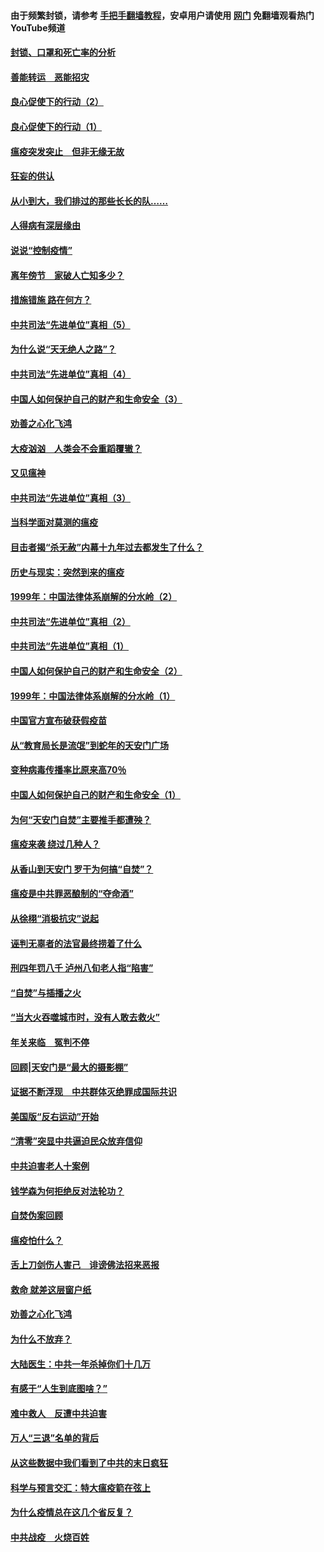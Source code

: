 #### 由于频繁封锁，请参考 [手把手翻墙教程](https://github.com/gfw-breaker/guides/wiki/)，安卓用户请使用 [网门](https://github.com/gfw-breaker/nogfw/blob/master/dl.md?t=03020500) 免翻墙观看热门YouTube频道 

#### [封锁、口罩和死亡率的分析](../pages/19/421495.md?t=03020500) 

#### [善能转运　恶能招灾](../pages/19/421334.md?t=03020500) 

#### [良心促使下的行动（2）](../pages/19/421361.md?t=03020500) 

#### [良心促使下的行动（1）](../pages/19/421302.md?t=03020500) 

#### [瘟疫突发突止　但非无缘无故](../pages/19/421281.md?t=03020500) 

#### [狂妄的供认](../pages/19/421199.md?t=03020500) 

#### [从小到大，我们排过的那些长长的队……](../pages/19/421243.md?t=03020500) 

#### [人得病有深层缘由](../pages/19/420864.md?t=03020500) 

#### [说说“控制疫情”](../pages/19/420831.md?t=03020500) 

#### [离年傍节　家破人亡知多少？](../pages/19/420563.md?t=03020500) 

#### [措施错施  路在何方？](../pages/19/420076.md?t=03020500) 

#### [中共司法“先进单位”真相（5）](../pages/19/419453.md?t=03020500) 

#### [为什么说“天无绝人之路”？](../pages/19/419618.md?t=03020500) 

#### [中共司法“先进单位”真相（4）](../pages/19/419452.md?t=03020500) 

#### [中国人如何保护自己的财产和生命安全（3）](../pages/19/419405.md?t=03020500) 

#### [劝善之心化飞鸿](../pages/19/418758.md?t=03020500) 

#### [大疫汹汹　人类会不会重蹈覆辙？](../pages/19/419691.md?t=03020500) 

#### [又见瘟神](../pages/19/419225.md?t=03020500) 

#### [中共司法“先进单位”真相（3）](../pages/19/419451.md?t=03020500) 

#### [当科学面对莫测的瘟疫](../pages/19/419625.md?t=03020500) 

#### [目击者揭“杀无赦”内幕十九年过去都发生了什么？](../pages/19/419617.md?t=03020500) 

#### [历史与现实：突然到来的瘟疫](../pages/19/419619.md?t=03020500) 

#### [1999年：中国法律体系崩解的分水岭（2）](../pages/19/419455.md?t=03020500) 

#### [中共司法“先进单位”真相（2）](../pages/19/419450.md?t=03020500) 

#### [中共司法“先进单位”真相（1）](../pages/19/419449.md?t=03020500) 

#### [中国人如何保护自己的财产和生命安全（2）](../pages/19/419404.md?t=03020500) 

#### [1999年：中国法律体系崩解的分水岭（1）](../pages/19/419454.md?t=03020500) 

#### [中国官方宣布破获假疫苗](../pages/19/419504.md?t=03020500) 

#### [从“教育局长是流氓”到蛇年的天安门广场](../pages/19/419470.md?t=03020500) 

#### [变种病毒传播率比原来高70％](../pages/19/419456.md?t=03020500) 

#### [中国人如何保护自己的财产和生命安全（1）](../pages/19/419403.md?t=03020500) 

#### [为何“天安门自焚”主要推手都遭殃？](../pages/19/419348.md?t=03020500) 

#### [瘟疫来袭 绕过几种人？](../pages/19/419349.md?t=03020500) 

#### [从香山到天安门 罗干为何搞“自焚”？](../pages/19/419270.md?t=03020500) 

#### [瘟疫是中共罪恶酿制的“夺命酒”](../pages/19/419223.md?t=03020500) 

#### [从徐栩“消极抗灾”说起](../pages/19/419224.md?t=03020500) 

#### [诬判无辜者的法官最终捞着了什么](../pages/19/419268.md?t=03020500) 

#### [刑四年罚八千 泸州八旬老人指“陷害”](../pages/19/419232.md?t=03020500) 

#### [“自焚”与插播之火](../pages/19/419226.md?t=03020500) 

#### [“当大火吞噬城市时，没有人敢去救火”](../pages/19/419077.md?t=03020500) 

#### [年关来临　冤判不停](../pages/19/419093.md?t=03020500) 

#### [回顾|天安门是“最大的摄影棚”](../pages/19/380866.md?t=03020500) 

#### [证据不断浮现　中共群体灭绝罪成国际共识](../pages/19/419031.md?t=03020500) 

#### [美国版“反右运动”开始](../pages/19/419030.md?t=03020500) 

#### [“清零”突显中共逼迫民众放弃信仰](../pages/19/418995.md?t=03020500) 

#### [中共迫害老人十案例](../pages/19/418831.md?t=03020500) 

#### [钱学森为何拒绝反对法轮功？](../pages/19/418905.md?t=03020500) 

#### [自焚伪案回顾](../pages/19/418799.md?t=03020500) 

#### [瘟疫怕什么？](../pages/19/418800.md?t=03020500) 

#### [舌上刀剑伤人害己　诽谤佛法招来恶报](../pages/19/418731.md?t=03020500) 

#### [救命 就差这层窗户纸](../pages/19/418706.md?t=03020500) 

#### [劝善之心化飞鸿](../pages/19/416766.md?t=03020500) 

#### [为什么不放弃？](../pages/19/418691.md?t=03020500) 

#### [大陆医生：中共一年杀掉你们十几万](../pages/19/418670.md?t=03020500) 

#### [有感于“人生到底图啥？”](../pages/19/418624.md?t=03020500) 

#### [难中救人　反遭中共迫害](../pages/19/418414.md?t=03020500) 

#### [万人“三退”名单的背后](../pages/19/418505.md?t=03020500) 

#### [从这些数据中我们看到了中共的末日疯狂](../pages/19/418420.md?t=03020500) 

#### [科学与预言交汇：特大瘟疫箭在弦上](../pages/19/418266.md?t=03020500) 

#### [为什么疫情总在这几个省反复？](../pages/19/418219.md?t=03020500) 

#### [中共战疫　火烧百姓](../pages/19/418220.md?t=03020500) 

